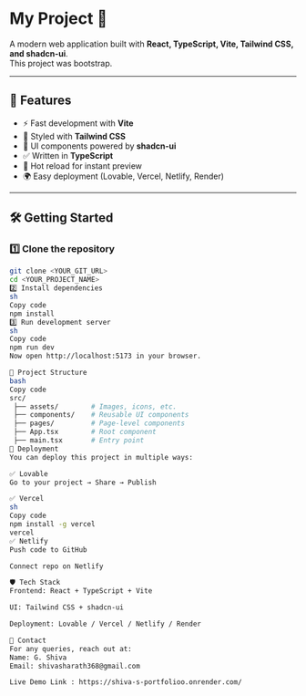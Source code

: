 # My Project 🚀

A modern web application built with **React, TypeScript, Vite, Tailwind CSS, and shadcn-ui**.  
This project was bootstrap.

---

## 📌 Features
- ⚡ Fast development with **Vite**
- 🎨 Styled with **Tailwind CSS**
- 🧩 UI components powered by **shadcn-ui**
- ✅ Written in **TypeScript**
- 🔄 Hot reload for instant preview
- 🌍 Easy deployment (Lovable, Vercel, Netlify, Render)

---

## 🛠️ Getting Started

### 1️⃣ Clone the repository
```sh
git clone <YOUR_GIT_URL>
cd <YOUR_PROJECT_NAME>
2️⃣ Install dependencies
sh
Copy code
npm install
3️⃣ Run development server
sh
Copy code
npm run dev
Now open http://localhost:5173 in your browser.

📂 Project Structure
bash
Copy code
src/
 ├── assets/        # Images, icons, etc.
 ├── components/    # Reusable UI components
 ├── pages/         # Page-level components
 ├── App.tsx        # Root component
 ├── main.tsx       # Entry point
🚀 Deployment
You can deploy this project in multiple ways:

✅ Lovable
Go to your project → Share → Publish

✅ Vercel
sh
Copy code
npm install -g vercel
vercel
✅ Netlify
Push code to GitHub

Connect repo on Netlify

🛡️ Tech Stack
Frontend: React + TypeScript + Vite

UI: Tailwind CSS + shadcn-ui

Deployment: Lovable / Vercel / Netlify / Render

📧 Contact
For any queries, reach out at:
Name: G. Shiva
Email: shivasharath368@gmail.com

Live Demo Link : https://shiva-s-portfolioo.onrender.com/







